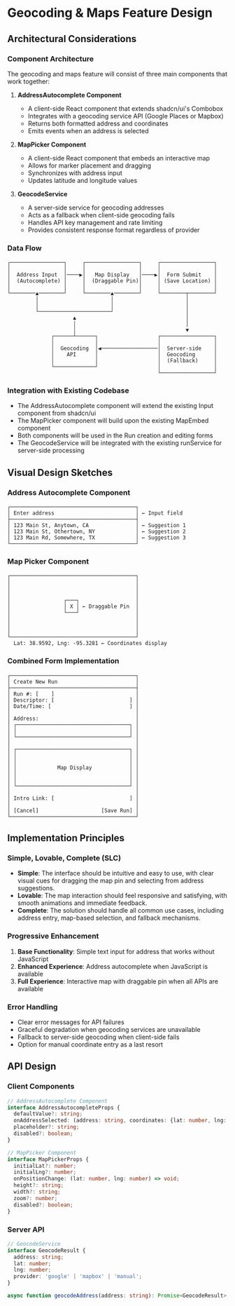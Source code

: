 # Geocoding & Maps Feature Design

## Architectural Considerations

### Component Architecture

The geocoding and maps feature will consist of three main components that work together:

1. **AddressAutocomplete Component**
   - A client-side React component that extends shadcn/ui's Combobox
   - Integrates with a geocoding service API (Google Places or Mapbox)
   - Returns both formatted address and coordinates
   - Emits events when an address is selected

2. **MapPicker Component**
   - A client-side React component that embeds an interactive map
   - Allows for marker placement and dragging
   - Synchronizes with address input
   - Updates latitude and longitude values

3. **GeocodeService**
   - A server-side service for geocoding addresses
   - Acts as a fallback when client-side geocoding fails
   - Handles API key management and rate limiting
   - Provides consistent response format regardless of provider

### Data Flow

```
┌─────────────────┐     ┌─────────────────┐     ┌─────────────────┐
│                 │     │                 │     │                 │
│  Address Input  │────▶│   Map Display   │────▶│  Form Submit    │
│  (Autocomplete) │     │  (Draggable Pin)│     │ (Save Location) │
│                 │     │                 │     │                 │
└────────▲────────┘     └────────▲────────┘     └────────┬────────┘
         │                       │                       │
         │                       │                       │
         └───────────────────────┘                       │
                     ▲                                   │
                     │                                   │
                     │                                   ▼
              ┌──────┴──────┐                   ┌─────────────────┐
              │             │                   │                 │
              │  Geocoding  │◀──────────────────│  Server-side    │
              │    API      │                   │  Geocoding      │
              │             │                   │  (Fallback)     │
              └─────────────┘                   │                 │
                                                └─────────────────┘
```

### Integration with Existing Codebase

- The AddressAutocomplete component will extend the existing Input component from shadcn/ui
- The MapPicker component will build upon the existing MapEmbed component
- Both components will be used in the Run creation and editing forms
- The GeocodeService will be integrated with the existing runService for server-side processing

## Visual Design Sketches

### Address Autocomplete Component

```
┌────────────────────────────────────────┐
│ Enter address                          │ ← Input field
├────────────────────────────────────────┤
│ 123 Main St, Anytown, CA               │ ← Suggestion 1
│ 123 Main St, Othertown, NY             │ ← Suggestion 2
│ 123 Main Rd, Somewhere, TX             │ ← Suggestion 3
└────────────────────────────────────────┘
```

### Map Picker Component

```
┌────────────────────────────────────────┐
│                                        │
│                                        │
│                                        │
│                 ┌───┐                  │
│                 │ X │ ← Draggable Pin  │
│                 └───┘                  │
│                                        │
│                                        │
│                                        │
└────────────────────────────────────────┘
  Lat: 38.9592, Lng: -95.3281 ← Coordinates display
```

### Combined Form Implementation

```
┌────────────────────────────────────────┐
│ Create New Run                         │
├────────────────────────────────────────┤
│ Run #: [    ]                          │
│ Descriptor: [                        ] │
│ Date/Time: [                         ] │
│                                        │
│ Address:                               │
│ ┌────────────────────────────────────┐ │
│ │                                    │ │
│ └────────────────────────────────────┘ │
│                                        │
│ ┌────────────────────────────────────┐ │
│ │                                    │ │
│ │                                    │ │
│ │             Map Display            │ │
│ │                                    │ │
│ │                                    │ │
│ └────────────────────────────────────┘ │
│                                        │
│ Intro Link: [                        ] │
│                                        │
│ [Cancel]                    [Save Run] │
└────────────────────────────────────────┘
```

## Implementation Principles

### Simple, Lovable, Complete (SLC)

- **Simple**: The interface should be intuitive and easy to use, with clear visual cues for dragging the map pin and selecting from address suggestions.
- **Lovable**: The map interaction should feel responsive and satisfying, with smooth animations and immediate feedback.
- **Complete**: The solution should handle all common use cases, including address entry, map-based selection, and fallback mechanisms.

### Progressive Enhancement

1. **Base Functionality**: Simple text input for address that works without JavaScript
2. **Enhanced Experience**: Address autocomplete when JavaScript is available
3. **Full Experience**: Interactive map with draggable pin when all APIs are available

### Error Handling

- Clear error messages for API failures
- Graceful degradation when geocoding services are unavailable
- Fallback to server-side geocoding when client-side fails
- Option for manual coordinate entry as a last resort

## API Design

### Client Components

```typescript
// AddressAutocomplete Component
interface AddressAutocompleteProps {
  defaultValue?: string;
  onAddressSelected: (address: string, coordinates: {lat: number, lng: number}) => void;
  placeholder?: string;
  disabled?: boolean;
}

// MapPicker Component
interface MapPickerProps {
  initialLat?: number;
  initialLng?: number;
  onPositionChange: (lat: number, lng: number) => void;
  height?: string;
  width?: string;
  zoom?: number;
  disabled?: boolean;
}
```

### Server API

```typescript
// GeocodeService
interface GeocodeResult {
  address: string;
  lat: number;
  lng: number;
  provider: 'google' | 'mapbox' | 'manual';
}

async function geocodeAddress(address: string): Promise<GeocodeResult>;
```
